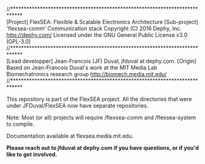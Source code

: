 //****************************************************************************  
	[Project] FlexSEA: Flexible & Scalable Electronics Architecture
	[Sub-project] 'flexsea-comm' Communication stack
	Copyright (C) 2016 Dephy, Inc. <http://dephy.com/>
	Licensed under the GNU General Public License v3.0 (GPL-3.0)
//****************************************************************************  
	[Lead developper] Jean-Francois (JF) Duval, jfduval at dephy.com.
	[Origin] Based on Jean-Francois Duval's work at the MIT Media Lab 
	Biomechatronics research group <http://biomech.media.mit.edu/>
//****************************************************************************  

This repository is part of the FlexSEA project. All the directories that were under JFDuval/FlexSEA now have separate repositories.

Note: Most (or all) projects will require /flexsea-comm and /flexsea-system to compile.
  
Documentation available at flexsea.media.mit.edu.
  
**Please reach out to jfduval at dephy.com if you have questions, or if you'd like to get involved.**  